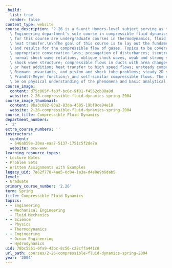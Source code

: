 ```yaml
---
_build:
  list: true
  render: false
content_type: website
course_description: "2.26 is a 6-unit Honors-level subject serving as the Mechanical\
  \ Engineering department's sole course in compressible fluid dynamics. The prerequisites\
  \ for this course are undergraduate courses in thermodynamics, fluid dynamics, and\
  \ heat transfer.\n\nThe goal of this course is to lay out the fundamental concepts\
  \ and results for the compressible flow of gases. Topics to be covered include:\
  \ appropriate conservation laws; propagation of disturbances; isentropic flows;\
  \ normal shock wave relations, oblique shock waves, weak and strong shocks, and\
  \ shock wave structure; compressible flows in ducts with area changes, friction,\
  \ or heat addition; heat transfer to high speed flows; unsteady compressible flows,\
  \ Riemann invariants, and piston and shock tube problems; steady 2D supersonic flow,\
  \ Prandtl-Meyer function;\_and self-similar compressible flows. The emphasis will\
  \ be on physical understanding of the phenomena and basic analytical techniques.\n"
course_image:
  content: d75c065f-fe3f-bc6c-9f01-f4552cb08a8d
  website: 2-26-compressible-fluid-dynamics-spring-2004
course_image_thumbnail:
  content: 8ba3c682-83a2-83da-4585-19bf9ce94e18
  website: 2-26-compressible-fluid-dynamics-spring-2004
course_title: Compressible Fluid Dynamics
department_numbers:
- '2'
extra_course_numbers: ''
instructors:
  content:
  - 646ab59e-20ea-eaa7-5137-1751c5f2de7a
  website: ocw-www
learning_resource_types:
- Lecture Notes
- Problem Sets
- Written Assignments with Examples
legacy_uid: 7e62f778-4ae5-0c04-1a3a-d4e0e9b6dab5
level:
- Graduate
primary_course_number: '2.26'
term: Spring
title: Compressible Fluid Dynamics
topics:
- - Engineering
  - Mechanical Engineering
  - Fluid Mechanics
- - Science
  - Physics
  - Thermodynamics
- - Engineering
  - Ocean Engineering
  - Hydrodynamics
uid: 78bc5551-0fa9-43bc-8c56-c22cffa441c8
url_path: courses/2-26-compressible-fluid-dynamics-spring-2004
year: '2004'
---
```

